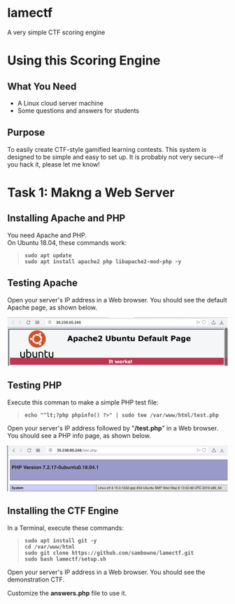 # lamectf
A very simple CTF scoring engine

<h1>Using this Scoring Engine</h1>

<h2>What You Need</h2>
<ul>
<li>A Linux cloud server machine
<li>Some questions and answers for students
</ul>


<h2>Purpose</h2>

To easily create CTF-style gamified learning contests.
This system is designed to be simple and easy to set up.
It is probably not very secure--if you hack it, 
please let me know!


<h1>Task 1: Makng a Web Server</h1>

<h2>Installing Apache and PHP</h2>

You need Apache and PHP.  
<pL>
On Ubuntu 18.04, these commands work:

<blockquote><b><nig><code><pre>
sudo apt update
sudo apt install apache2 php libapache2-mod-php -y
</pre></code></big></b></blockquote>

<h2>Testing Apache</h2>

Open your server's IP address in a Web browser.
You should see the default Apache page,
as shown below.

<p><img src="setup1.png"><p>

<h2>Testing PHP</h2>

Execute this comman to make a simple PHP
test file:
<blockquote><b><nig><code><pre>
echo "^lt;?php phpinfo() ?&gt;" | sudo tee /var/www/html/test.php
</pre></code></big></b></blockquote>

Open your server's IP address followed by "<b>/test.php</b>"
in a Web browser.
You should see a PHP info page,
as shown below.

<p><img src="setup2.png"><p>




<h2>Installing the CTF Engine</h2>

In a Terminal, execute these commands:

<blockquote><b><nig><code><pre>
sudo apt install git -y
cd /var/www/html
sudo git clone https://github.com/sambowne/lamectf.git
sudo bash lamectf/setup.sh
</pre></code></big></b></blockquote>


Open your server's IP address 
in a Web browser.  You should see the demonstration
CTF.
<p>
Customize the <b>answers.php</b> file to use it.


